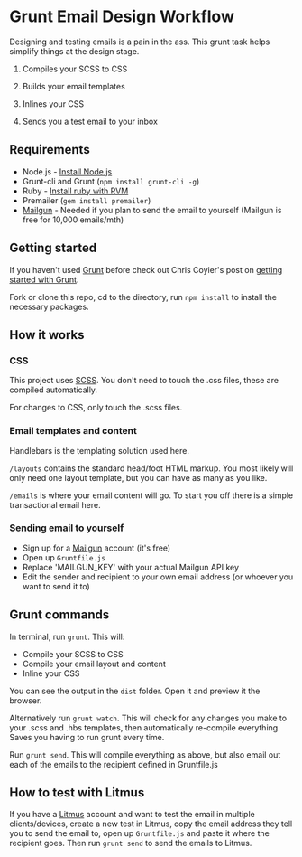 # Grunt Email Design Workflow

Designing and testing emails is a pain in the ass. This grunt task helps simplify things at the design stage.

1. Compiles your SCSS to CSS

2. Builds your email templates

3. Inlines your CSS

4. Sends you a test email to your inbox

## Requirements

* Node.js - [Install Node.js](https://github.com/joyent/node/wiki/Installing-Node.js-via-package-manager)
* Grunt-cli and Grunt (`npm install grunt-cli -g`)
* Ruby - [Install ruby with RVM](https://rvm.io/rvm/install)
* Premailer (`gem install premailer`)
* [Mailgun](http://www.mailgun.com) - Needed if you plan to send the email to yourself (Mailgun is free for 10,000 emails/mth)

## Getting started

If you haven't used [Grunt](http://gruntjs.com/) before check out Chris Coyier's post on [getting started with Grunt](http://24ways.org/2013/grunt-is-not-weird-and-hard/).

Fork or clone this repo, cd to the directory, run `npm install` to install the necessary packages.

## How it works

### CSS

This project uses [SCSS](http://sass-lang.com/). You don't need to touch the .css files, these are compiled automatically. 

For changes to CSS, only touch the .scss files.

### Email templates and content

Handlebars is the templating solution used here.

`/layouts` contains the standard head/foot HTML markup. You most likely will only need one layout template, but you can have as many as you like.

`/emails` is where your email content will go. To start you off there is a simple transactional email here.

### Sending email to yourself

* Sign up for a [Mailgun](http://www.mailgun.com) account (it's free)
* Open up `Gruntfile.js`
* Replace 'MAILGUN_KEY' with your actual Mailgun API key
* Edit the sender and recipient to your own email address (or whoever you want to send it to)

## Grunt commands

In terminal, run `grunt`. This will:

* Compile your SCSS to CSS
* Compile your email layout and content
* Inline your CSS

You can see the output in the `dist` folder. Open it and preview it the browser.

Alternatively run `grunt watch`. This will check for any changes you make to your .scss and .hbs templates, then automatically re-compile everything. Saves you having to run grunt every time.

Run `grunt send`. This will compile everything as above, but also email out each of the emails to the recipient defined in Gruntfile.js

## How to test with Litmus

If you have a [Litmus](http://www.litmus.com) account and want to test the email in multiple clients/devices, create a new test in Litmus, copy the email address they tell you to send the email to, open up `Gruntfile.js` and paste it where the recipient goes. Then run `grunt send` to send the emails to Litmus.


